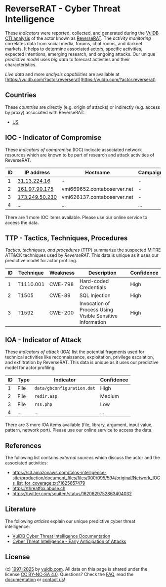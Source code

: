# ReverseRAT - Cyber Threat Intelligence

These _indicators_ were reported, collected, and generated during the [VulDB CTI analysis](https://vuldb.com/?kb.cti) of the actor known as [ReverseRAT](https://vuldb.com/?actor.reverserat). The _activity monitoring_ correlates data from social media, forums, chat rooms, and darknet markets. It helps to determine associated actors, specific activities, expected intentions, emerging research, and ongoing attacks. Our unique _predictive model_ uses _big data_ to forecast activities and their characteristics.

_Live data_ and more _analysis capabilities_ are available at [https://vuldb.com/?actor.reverserat](https://vuldb.com/?actor.reverserat)

## Countries

These _countries_ are directly (e.g. origin of attacks) or indirectly (e.g. access by proxy) associated with ReverseRAT:

* [US](https://vuldb.com/?country.us)

## IOC - Indicator of Compromise

These _indicators of compromise_ (IOC) indicate associated network resources which are known to be part of research and attack activities of ReverseRAT.

ID | IP address | Hostname | Campaign | Confidence
-- | ---------- | -------- | -------- | ----------
1 | [31.13.224.16](https://vuldb.com/?ip.31.13.224.16) | - | - | High
2 | [161.97.90.175](https://vuldb.com/?ip.161.97.90.175) | vmi669652.contaboserver.net | - | High
3 | [173.249.50.230](https://vuldb.com/?ip.173.249.50.230) | vmi626137.contaboserver.net | - | High
4 | ... | ... | ... | ...

There are 1 more IOC items available. Please use our online service to access the data.

## TTP - Tactics, Techniques, Procedures

_Tactics, techniques, and procedures_ (TTP) summarize the suspected MITRE ATT&CK techniques used by _ReverseRAT_. This data is unique as it uses our predictive model for actor profiling.

ID | Technique | Weakness | Description | Confidence
-- | --------- | -------- | ----------- | ----------
1 | T1110.001 | CWE-798 | Hard-coded Credentials | High
2 | T1505 | CWE-89 | SQL Injection | High
3 | T1592 | CWE-200 | Invocation of Process Using Visible Sensitive Information | High

## IOA - Indicator of Attack

These _indicators of attack_ (IOA) list the potential fragments used for technical activities like reconnaissance, exploitation, privilege escalation, and exfiltration by ReverseRAT. This data is unique as it uses our predictive model for actor profiling.

ID | Type | Indicator | Confidence
-- | ---- | --------- | ----------
1 | File | `data/gbconfiguration.dat` | High
2 | File | `redir.asp` | Medium
3 | File | `rss.php` | Low
4 | ... | ... | ...

There are 3 more IOA items available (file, library, argument, input value, pattern, network port). Please use our online service to access the data.

## References

The following list contains _external sources_ which discuss the actor and the associated activities:

* https://s3.amazonaws.com/talos-intelligence-site/production/document_files/files/000/095/594/original/Network_IOCs_list_for_coverage.txt?1625657479
* https://threatfox.abuse.ch
* https://twitter.com/souiten/status/1620629752863404032

## Literature

The following _articles_ explain our unique predictive cyber threat intelligence:

* [VulDB Cyber Threat Intelligence Documentation](https://vuldb.com/?kb.cti)
* [Cyber Threat Intelligence - Early Anticipation of Attacks](https://www.scip.ch/en/?labs.20201022)

## License

(c) [1997-2025](https://vuldb.com/?kb.changelog) by [vuldb.com](https://vuldb.com/?kb.about). All data on this page is shared under the license [CC BY-NC-SA 4.0](https://creativecommons.org/licenses/by-nc-sa/4.0/). Questions? Check the [FAQ](https://vuldb.com/?kb.faq), read the [documentation](https://vuldb.com/?kb) or [contact us](https://vuldb.com/?contact)!
